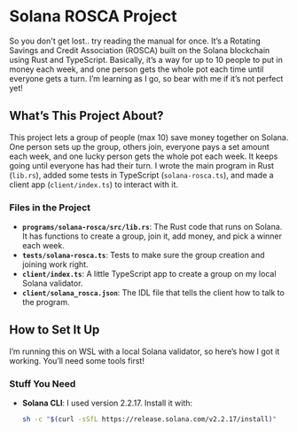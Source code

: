 # Solana ROSCA Project

So you don't get lost.. try reading the manual for once.
It’s a Rotating Savings and Credit Association (ROSCA) built on the Solana blockchain using Rust and TypeScript. Basically, it’s a way for up to 10 people to put in money each week, and one person gets the whole pot each time until everyone gets a turn. I’m learning as I go, so bear with me if it’s not perfect yet!

## What’s This Project About?
This project lets a group of people (max 10) save money together on Solana. One person sets up the group, others join, everyone pays a set amount each week, and one lucky person gets the whole pot each week. It keeps going until everyone has had their turn. I wrote the main program in Rust (`lib.rs`), added some tests in TypeScript (`solana-rosca.ts`), and made a client app (`client/index.ts`) to interact with it.

### Files in the Project
- **`programs/solana-rosca/src/lib.rs`**: The Rust code that runs on Solana. It has functions to create a group, join it, add money, and pick a winner each week.
- **`tests/solana-rosca.ts`**: Tests to make sure the group creation and joining work right.
- **`client/index.ts`**: A little TypeScript app to create a group on my local Solana validator.
- **`client/solana_rosca.json`**: The IDL file that tells the client how to talk to the program.

## How to Set It Up
I’m running this on WSL with a local Solana validator, so here’s how I got it working. You’ll need some tools first!

### Stuff You Need
- **Solana CLI**: I used version 2.2.17. Install it with:
  ```bash
  sh -c "$(curl -sSfL https://release.solana.com/v2.2.17/install)"
